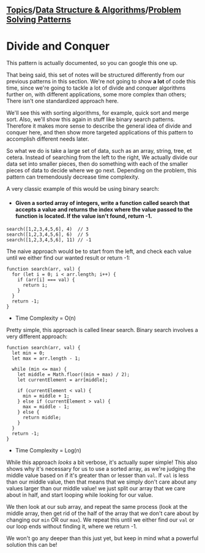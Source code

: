 ## [Topics](../../../topics.md)/[Data Structure & Algorithms](../index.md)/[Problem Solving Patterns](./index.md)

# Divide and Conquer

This pattern is actually documented, so you can google this one up. 

That being said, this set of notes will be structured differently from our previous patterns in this section. We're not going to show **a lot** of code this time, since we're going to tackle a lot of divide and conquer algorithms further on, with different applications, some more complex than others; There isn't one standardized approach here.

We'll see this with sorting algorithms, for example, quick sort and merge sort. Also, we'll show this again in stuff like binary search patterns. Therefore it makes more sense to describe the general idea of divide and conquer here, and then show more targeted applications of this pattern to accomplish different needs later.

So what we do is take a large set of data, such as an array, string, tree, et cetera. Instead of searching from the left to the right, We actually divide our data set into smaller pieces, then do something with each of the smaller pieces of data to decide where we go next. Depending on the problem, this pattern can tremendously decrease time complexity.

A very classic example of this would be using binary search:

- #### Given a sorted array of integers, write a function called search that accepts a value and returns the index where the value passed to the function is located. If the value isn't found, return -1.

```
search([1,2,3,4,5,6], 4)  // 3
search([1,2,3,4,5,6], 6)  // 5
search([1,2,3,4,5,6], 11) // -1
```

The naive approach would be to start from the left, and check each value until we either find our wanted result or return -1:

```
function search(arr, val) {
  for (let i = 0; i < arr.length; i++) {
    if (arr[i] === val) {
      return i;
    }
  }
  return -1;
}
```

- Time Complexity = O(n)

Pretty simple, this approach is called  linear search. Binary search involves a very different approach:

```
function search(arr, val) {
  let min = 0;
  let max = arr.length - 1;

  while (min <= max) {
    let middle = Math.floor((min + max) / 2);
    let currentElement = arr[middle];

    if (currentElement < val) {
      min = middle + 1;
    } else if (currentElement > val) {
      max = middle - 1;
    } else {
      return middle;
    }
  }
  return -1;
}
```
- Time Complexity = Log(n)

While this approach _looks_ a bit verbose, it's actually super simple! This also shows why it's necessary for us to use a sorted array, as we're judging the middle value based on if it's greater than or lesser than `val`. If `val` is less than our middle value, then that means that we simply don't care about any values larger than our middle value! we just split our array that we care about in half, and start looping while looking for our value. 

We then look at our sub array, and repeat the same process (look at the middle array, then get rid of the half of the array that we don't care about by changing our `min` OR our `max`). We repeat this until we either find our `val` or our loop ends without finding it, where we return -1.

We won't go any deeper than this just yet, but keep in mind what a powerful solution this can be!